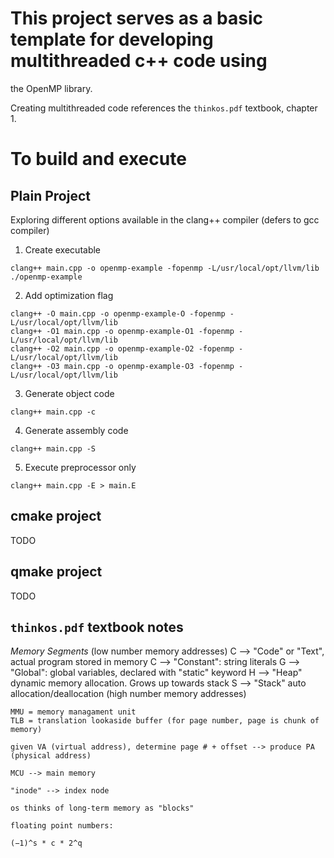 # This project serves as a basic template for developing multithreaded c++ code using
the OpenMP library.

Creating multithreaded code references the `thinkos.pdf` textbook, chapter 1.

# To build and execute

## Plain Project
Exploring different options available in the clang++ compiler
(defers to gcc compiler)

1.  Create executable
```
clang++ main.cpp -o openmp-example -fopenmp -L/usr/local/opt/llvm/lib
./openmp-example
```

2.  Add optimization flag 
```
clang++ -O main.cpp -o openmp-example-O -fopenmp -L/usr/local/opt/llvm/lib
clang++ -O1 main.cpp -o openmp-example-O1 -fopenmp -L/usr/local/opt/llvm/lib
clang++ -O2 main.cpp -o openmp-example-O2 -fopenmp -L/usr/local/opt/llvm/lib
clang++ -O3 main.cpp -o openmp-example-O3 -fopenmp -L/usr/local/opt/llvm/lib
```

3.  Generate object code
```
clang++ main.cpp -c
```

4.  Generate assembly code
```
clang++ main.cpp -S
```

5.  Execute preprocessor only
```
clang++ main.cpp -E > main.E
```

## cmake project
TODO

## qmake project
TODO

## `thinkos.pdf` textbook notes

*Memory Segments*
    (low number memory addresses)
     C --> "Code" or "Text", actual program stored in memory
     C --> "Constant": string literals
     G --> "Global": global variables, declared with "static" keyword
     H --> "Heap" dynamic memory allocation. Grows up towards stack
     S --> "Stack" auto allocation/deallocation
    (high number memory addresses)

    MMU = memory managament unit
    TLB = translation lookaside buffer (for page number, page is chunk of memory)

    given VA (virtual address), determine page # + offset --> produce PA (physical address)

    MCU --> main memory

    "inode" --> index node

    os thinks of long-term memory as "blocks"

    floating point numbers:
```
(−1)^s * c * 2^q
```
